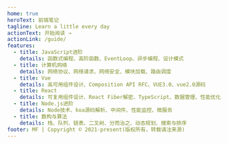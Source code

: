 ```yaml
---
home: true
heroText: 前端笔记
tagline: Learn a little every day
actionText: 开始阅读 →
actionLink: /guide/
features:
  - title: JavaScript进阶
    details: 函数式编程、高阶函数、EventLoop、异步编程、设计模式
  - title: 计算机网络
    details: 网络协议、网络请求、网络安全、模块加载、路由调度
  - title: Vue
    details: 高可用组件设计、Composition API RFC、VUE3.0、vue2.0源码
  - title: React
    details: 可复用组件设计、React Fiber解密、TypeScript、数据管理、性能优化
  - title: Node.js进阶
    details: Node技术、koa源码解析、中间件、性能监控、微服务
  - title: 数构与算法
    details: 栈、队列、链表、二叉树、分而治之、动态规划、搜索与排序
footer: MF | Copyright © 2021-present(版权所有，转载请注来源)
---
```


